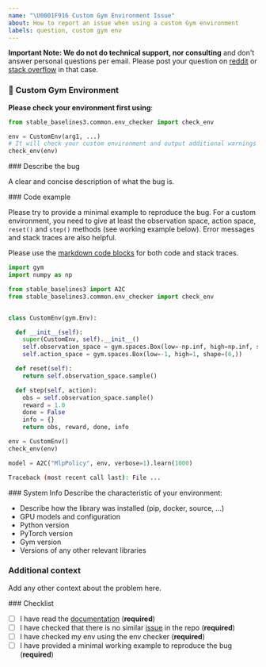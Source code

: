 ```yaml
---
name: "\U0001F916 Custom Gym Environment Issue"
about: How to report an issue when using a custom Gym environment
labels: question, custom gym env
---
```


**Important Note: We do not do technical support, nor consulting** and don't answer personal questions per email.
Please post your question on [reddit](https://www.reddit.com/r/reinforcementlearning/) or [stack overflow](https://stackoverflow.com/) in that case.

### 🤖 Custom Gym Environment

**Please check your environment first using**:

```python
from stable_baselines3.common.env_checker import check_env

env = CustomEnv(arg1, ...)
# It will check your custom environment and output additional warnings if needed
check_env(env)
```

### Describe the bug

A clear and concise description of what the bug is.

### Code example

Please try to provide a minimal example to reproduce the bug.
For a custom environment, you need to give at least the observation space, action space, `reset()` and `step()` methods
(see working example below).
Error messages and stack traces are also helpful.

Please use the [markdown code blocks](https://help.github.com/en/articles/creating-and-highlighting-code-blocks)
for both code and stack traces.

```python
import gym
import numpy as np

from stable_baselines3 import A2C
from stable_baselines3.common.env_checker import check_env


class CustomEnv(gym.Env):

  def __init__(self):
    super(CustomEnv, self).__init__()
    self.observation_space = gym.spaces.Box(low=-np.inf, high=np.inf, shape=(14,))
    self.action_space = gym.spaces.Box(low=-1, high=1, shape=(6,))

  def reset(self):
    return self.observation_space.sample()

  def step(self, action):
    obs = self.observation_space.sample()
    reward = 1.0
    done = False
    info = {}
    return obs, reward, done, info

env = CustomEnv()
check_env(env)

model = A2C("MlpPolicy", env, verbose=1).learn(1000)
```

```bash
Traceback (most recent call last): File ...

```

### System Info
Describe the characteristic of your environment:
 * Describe how the library was installed (pip, docker, source, ...)
 * GPU models and configuration
 * Python version
 * PyTorch version
 * Gym version
 * Versions of any other relevant libraries

### Additional context
Add any other context about the problem here.

### Checklist

- [ ] I have read the [documentation](https://stable-baselines3.readthedocs.io/en/master/) (**required**)
- [ ] I have checked that there is no similar [issue](https://github.com/DLR-RM/stable-baselines3/issues) in the repo (**required**)
- [ ] I have checked my env using the env checker (**required**)
- [ ] I have provided a minimal working example to reproduce the bug (**required**)
